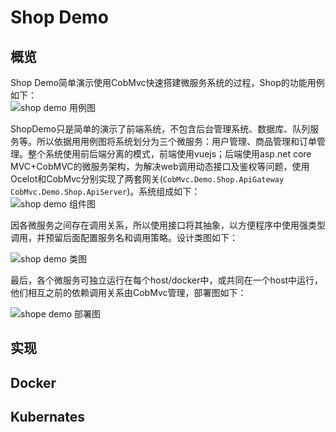 # Shop Demo

## 概览
Shop Demo简单演示使用CobMvc快速搭建微服务系统的过程，Shop的功能用例如下：  
![shop demo 用例图](http://shop-case.png)  

ShopDemo只是简单的演示了前端系统，不包含后台管理系统、数据库、队列服务等。所以依据用用例图将系统划分为三个微服务：用户管理、商品管理和订单管理。整个系统使用前后端分离的模式，前端使用vuejs；后端使用asp.net core MVC+CobMVC的微服务架构，为解决web调用动态接口及鉴权等问题，使用Ocelot和CobMvc分别实现了两套网关(`CobMvc.Demo.Shop.ApiGateway` `CobMvc.Demo.Shop.ApiServer`)。系统组成如下：  
![shop demo 组件图](http://shop-components.png)  

因各微服务之间存在调用关系，所以使用接口将其抽象，以方便程序中使用强类型调用，并预留后面配置服务名和调用策略。设计类图如下：

![shop demo 类图](http://shop-class.png)

最后，各个微服务可独立运行在每个host/docker中，或共同在一个host中运行，他们相互之前的依赖调用关系由CobMvc管理，部署图如下：

![shope demo 部署图](http://shop-deployment.png)



## 实现



## Docker



## Kubernates